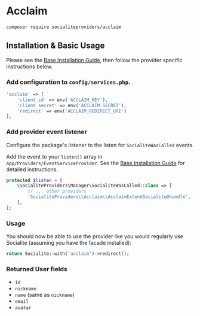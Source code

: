 # Acclaim

```bash
composer require socialiteproviders/acclaim
```

## Installation & Basic Usage

Please see the [Base Installation Guide](https://socialiteproviders.com/usage/), then follow the provider specific instructions below.

### Add configuration to `config/services.php`.

```php
'acclaim' => [
    'client_id' => env('ACCLAIM_KEY'),
    'client_secret' => env('ACCLAIM_SECRET'),
    'redirect' => env('ACCLAIM_REDIRECT_URI')
],
```

### Add provider event listener

Configure the package's listener to the listen for `SocialiteWasCalled` events. 

Add the event to your `listen[]` array  in `app/Providers/EventServiceProvider`. See the [Base Installation Guide](https://socialiteproviders.com/usage/) for detailed instructions.

```php
protected $listen = [
    \SocialiteProviders\Manager\SocialiteWasCalled::class => [
        // ... other providers
        'SocialiteProviders\\Acclaim\\AcclaimExtendSocialite@handle',
    ],
];
```

### Usage

You should now be able to use the provider like you would regularly use Socialite (assuming you have the facade installed):

```php
return Socialite::with('acclaim')->redirect();
```

### Returned User fields

- ``id``
- ``nickname``
- ``name`` (same as ``nickname``)
- ``email``
- ``avatar``
